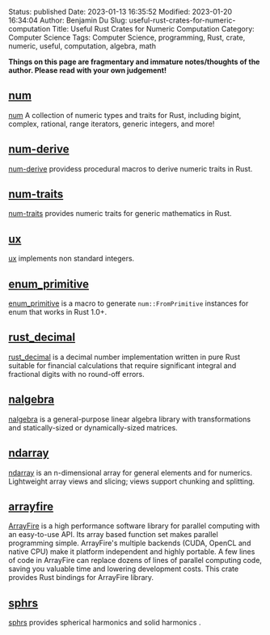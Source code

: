 Status: published
Date: 2023-01-13 16:35:52
Modified: 2023-01-20 16:34:04
Author: Benjamin Du
Slug: useful-rust-crates-for-numeric-computation
Title: Useful Rust Crates for Numeric Computation
Category: Computer Science
Tags: Computer Science, programming, Rust, crate, numeric, useful, computation, algebra, math

**Things on this page are fragmentary and immature notes/thoughts of the author. Please read with your own judgement!**


## [num](https://crates.io/crates/num)
[num](https://crates.io/crates/num)
A collection of numeric types and traits for Rust, 
including bigint, complex, rational, range iterators, generic integers, and more!

## [num-derive](https://crates.io/crates/num-derive)
[num-derive](https://crates.io/crates/num-derive)
providess procedural macros to derive numeric traits in Rust.

## [num-traits](https://crates.io/crates/num-traits)
[num-traits](https://crates.io/crates/num-traits)
provides numeric traits for generic mathematics in Rust.

## [ux](https://crates.io/crates/ux)
[ux](https://crates.io/crates/ux)
implements non standard integers.

## [enum_primitive](https://crates.io/crates/enum_primitive)
[enum_primitive](https://crates.io/crates/enum_primitive)
is a macro to generate `num::FromPrimitive` instances for enum that works in Rust 1.0+.

## [rust_decimal](https://crates.io/crates/rust_decimal)
[rust_decimal](https://crates.io/crates/rust_decimal)
is a decimal number implementation written in pure Rust suitable 
for financial calculations that require significant integral 
and fractional digits with no round-off errors.

## [nalgebra](https://crates.io/crates/nalgebra)
[nalgebra](https://crates.io/crates/nalgebra)
is a general-purpose linear algebra library with transformations 
and statically-sized or dynamically-sized matrices.

## [ndarray](https://crates.io/crates/ndarray)
[ndarray](https://crates.io/crates/ndarray)
is an n-dimensional array for general elements and for numerics. 
Lightweight array views and slicing; views support chunking and splitting.

## [arrayfire](https://crates.io/crates/arrayfire)
[ArrayFire](https://crates.io/crates/arrayfire)
is a high performance software library 
for parallel computing with an easy-to-use API. 
Its array based function set makes parallel programming simple. 
ArrayFire's multiple backends (CUDA, OpenCL and native CPU) 
make it platform independent and highly portable. 
A few lines of code in ArrayFire can replace dozens of lines of parallel computing code, 
saving you valuable time and lowering development costs. 
This crate provides Rust bindings for ArrayFire library.

## [sphrs](https://crates.io/crates/sphrs)
[sphrs](https://crates.io/crates/sphrs)
provides spherical harmonics and solid harmonics
.

